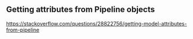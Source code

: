 

## Getting attributes from Pipeline objects 

https://stackoverflow.com/questions/28822756/getting-model-attributes-from-pipeline